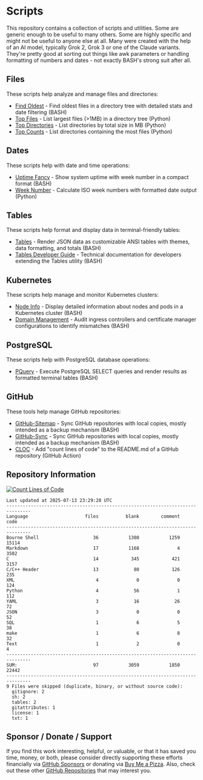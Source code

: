 # Scripts

This repository contains a collection of scripts and utilities. Some are generic enough to be useful to many others. Some are highly specific and might not be useful to anyone else at all. Many were created with the help of an AI model, typically Grok 2, Grok 3 or one of the Claude variants. They're pretty good at sorting out things like awk parameters or handling formatting of numbers and dates - not exactly BASH's strong suit after all.

## Files

These scripts help analyze and manage files and directories:

- [Find Oldest](https://github.com/500Foods/Scripts/blob/main/files/findoldest.md) - Find oldest files in a directory tree with detailed stats and date filtering (BASH)
- [Top Files](https://github.com/500Foods/Scripts/blob/main/files/topfiles.md) - List largest files (>1MB) in a directory tree (Python)
- [Top Directories](https://github.com/500Foods/Scripts/blob/main/files/topdirs.md) - List directories by total size in MB (Python)
- [Top Counts](https://github.com/500Foods/Scripts/blob/main/files/topcounts.md) - List directories containing the most files (Python)

## Dates

These scripts help with date and time operations:

- [Uptime Fancy](https://github.com/500Foods/Scripts/blob/main/dates/uptime-fancy.md) - Show system uptime with week number in a compact format (BASH)
- [Week Number](https://github.com/500Foods/Scripts/blob/main/dates/weeknumber.md) - Calculate ISO week numbers with formatted date output (Python)

## Tables

These scripts help format and display data in terminal-friendly tables:

- [Tables](https://github.com/500Foods/Scripts/blob/main/tables/tables.md) - Render JSON data as customizable ANSI tables with themes, data formatting, and totals (BASH)
- [Tables Developer Guide](https://github.com/500Foods/Scripts/blob/main/tables/tables_developer.md) - Technical documentation for developers extending the Tables utility (BASH)

## Kubernetes

These scripts help manage and monitor Kubernetes clusters:

- [Node Info](https://github.com/500Foods/Scripts/blob/main/kubernetes/node_info.md) - Display detailed information about nodes and pods in a Kubernetes cluster (BASH)
- [Domain Management](https://github.com/500Foods/Scripts/blob/main/kubernetes/domain_info.md) - Audit ingress controllers and certificate manager configurations to identify mismatches (BASH)

## PostgreSQL

These scripts help with PostgreSQL database operations:

- [PQuery](https://github.com/500Foods/Scripts/blob/main/postgres/pquery.md) - Execute PostgreSQL SELECT queries and render results as formatted terminal tables (BASH)

## GitHub

These tools help manage GitHub repositories:

- [GitHub-Sitemap](https://github.com/500Foods/Scripts/blob/main/github-sitemap/github-sitemap.md) - Sync GitHub repositories with local copies, mostly intended as a backup mechanism (BASH)
- [GitHub-Sync](https://github.com/500Foods/Scripts/blob/main/github-sync/github-sync.md) - Sync GitHub repositories with local copies, mostly intended as a backup mechanism (BASH)
- [CLOC](https://github.com/500Foods/Scripts/blob/main/cloc/cloc.md) - Add "count lines of code" to the README.md of a GitHub repository (GitHub Action)

## Repository Information

[![Count Lines of Code](https://github.com/500Foods/Scripts/actions/workflows/main.yml/badge.svg)](https://github.com/500Foods/Scripts/actions/workflows/main.yml)
<!--CLOC-START -->
```cloc
Last updated at 2025-07-13 23:29:20 UTC
-------------------------------------------------------------------------------
Language                     files          blank        comment           code
-------------------------------------------------------------------------------
Bourne Shell                    36           1380           1259          15114
Markdown                        17           1168              4           3502
C                               14            345            421           3157
C/C++ Header                    13             80            126            235
XML                              4              0              0            124
Python                           4             56              1            112
YAML                             3             16             26             72
JSON                             3              0              0             52
SQL                              1              6              5             38
make                             1              6              8             32
Text                             1              2              0              4
-------------------------------------------------------------------------------
SUM:                            97           3059           1850          22442
-------------------------------------------------------------------------------
9 Files were skipped (duplicate, binary, or without source code):
  gitignore: 2
  sh: 2
  tables: 2
  gitattributes: 1
  license: 1
  txt: 1
```
<!--CLOC-END-->

## Sponsor / Donate / Support

If you find this work interesting, helpful, or valuable, or that it has saved you time, money, or both, please consider directly supporting these efforts financially via [GitHub Sponsors](https://github.com/sponsors/500Foods) or donating via [Buy Me a Pizza](https://www.buymeacoffee.com/andrewsimard500). Also, check out these other [GitHub Repositories](https://github.com/500Foods?tab=repositories&q=&sort=stargazers) that may interest you.
